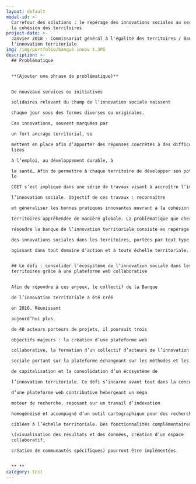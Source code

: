 ```yaml
---
layout: default
modal-id: >-
  Carrefour des solutions : le repérage des innovations sociales au service de
  la cohésion des territoires
project-date: >-
  Janvier 2018 - Commissariat général à l'égalité des territoires / Banque de
  l'innovation territoriale
img: /img/portfolio/banque innov t.JPG
description: >-
  ## Problématique


  **(Ajouter une phrase de problématique)**


  De nouveaux services ou initiatives

  solidaires relevant du champ de l’innovation sociale naissent

  chaque jour sous des formes diverses ou originales.

  Ces innovations, souvent marquées par

  un fort ancrage territorial, se

  mettent en place afin d’apporter des réponses concrètes à des difficultés
  liées

  à l’emploi, au développement durable, à

  la santé… Afin de permettre à chaque territoire de développer son potentiel,
  le

  CGET s’est impliqué dans une série de travaux visant à accroître l’impact de

  l’innovation sociale. Objectif de ces travaux : reconnaître

  et généraliser les bonnes pratiques innovantes œuvrant à la cohésion des

  territoires appréhendée de manière globale. La problématique que cherche à

  résoudre la banque de l’innovation territoriale consiste au repérage dynamique

  des innovations sociales dans les territoires, portées par tout type d’acteurs

  agissant dans tout domaine d’action et à toute échelle territoriale. 


  ## Le défi : consolider l’écosystème de l’innovation sociale dans les
  territoires grâce à une plateforme web collaborative 


  Afin de répondre à ces enjeux, le collectif de la Banque

  de l’innovation territoriale a été créé

  en 2016. Réunissant

  aujourd’hui plus

  de 40 acteurs porteurs de projets, il poursuit trois

  objectifs majeurs : la création d’une plateforme web

  collaborative, la formation d’un collectif d’acteurs de l’innovation

  sociale portant sur la plateforme échangeant sur les méthodes et les besoins

  de capitalisation et la consolidation d’un écosystème de

  l’innovation territoriale. Ce défi s’incarne avant tout dans la conception

  d’une plateforme web contributive hébergeant un méga

  moteur de recherche, reposant sur un travail d’indexation

  homogénéisé et accompagné d’un outil cartographique pour des recherches plus

  ciblées à l’échelle territoriale. Des fonctionnalités complémentaires

  \(visualisation des résultats et des données, création d’un espace
  collaboratif,

  création de communautés spécifiques) pourront être implémentées.


  ** **
category: test
---
```



